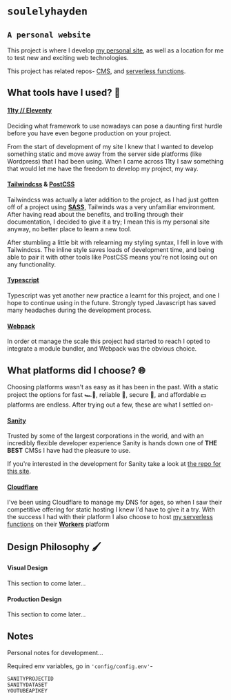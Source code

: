 # `soulelyhayden`
## `A personal website`
This project is where I develop [my personal site](https://haydensoule.com), as well as a location for me to test new and exciting web technologies.

This project has related repos- [CMS](https://github.com/soulelyhayden/sanity-portfolio-site), and [serverless functions](https://github.com/soulelyhayden/cloudflare-contact-worker). 

## What tools have I used? 🧰

#### [11ty // Eleventy](https://www.11ty.dev/)
Deciding what framework to use nowadays can pose a daunting first hurdle before you have even begone production on your project.

From the start of development of my site I knew that I wanted to develop something static and move away from the server side platforms (like Wordpress) that I had been using. When I came across 11ty I saw something that would let me have the freedom to develop my project, my way.

#### [Tailwindcss](https://tailwindcss.com/) & [PostCSS](https://postcss.org/)
Tailwindcss was actually a later addition to the project, as I had just gotten off of a project using **[SASS](https://sass-lang.com/)**, Tailwinds was a very unfamiliar environment. After having read about the benefits, and trolling through their documentation, I decided to give it a try; I mean this is my personal site anyway, no better place to learn a new tool.

After stumbling a little bit with relearning my styling syntax, I fell in love with Tailwindcss. The inline style saves loads of development time, and being able to pair it with other tools like PostCSS means you're not losing out on any functionality.

#### [Typescript](https://www.typescriptlang.org/)
Typescript was yet another new practice a learnt for this project, and one I hope to continue using in the future. Strongly typed Javascript has saved many headaches during the development process.

#### [Webpack](https://webpack.js.org/)
In order ot manage the scale this project had started to reach I opted to integrate a module bundler, and Webpack was the obvious choice.


## What platforms did I choose? 🌐
Choosing platforms wasn't as easy as it has been in the past. With a static project the options for fast 🏎️💨, reliable 🫶, secure 🔐, and affordable 💵 platforms are endless. After trying out a few, these are what I settled on-

#### [Sanity](https://www.sanity.io/)
Trusted by some of the largest corporations in the world, and with an incredibly flexible developer experience Sanity is hands down one of **THE BEST** CMSs I have had the pleasure to use.

If you're interested in the development for Sanity take a look at [the repo for this site](https://github.com/soulelyhayden/sanity-portfolio-site).

#### [Cloudflare](https://www.cloudflare.com/)
I've been using Cloudflare to manage my DNS for ages, so when I saw their competitive offering for static hosting I knew I'd have to give it a try. With the success I had with their platform I also choose to host [my serverless functions](https://github.com/soulelyhayden/cloudflare-contact-worker) on their **[Workers](https://workers.cloudflare.com/)** platform


## Design Philosophy 🖌️

#### Visual Design
This section to come later...

#### Production Design
This section to come later...

## Notes
Personal notes for development...

Required env variables, go in ```'config/config.env'```-
```
SANITYPROJECTID
SANITYDATASET
YOUTUBEAPIKEY
```